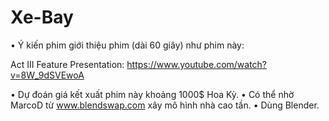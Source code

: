 # Xe-Bay

• Ý kiến phim giới thiệu phim (dài 60 giây) như phim này:

Act III Feature Presentation: https://www.youtube.com/watch?v=8W_9dSVEwoA

• Dự đoán giá kết xuất phim này khoảng 1000$ Hoa Kỳ.
• Có thể nhờ MarcoD từ www.blendswap.com xây mô hình nhà cao tần.
• Dùng Blender.

